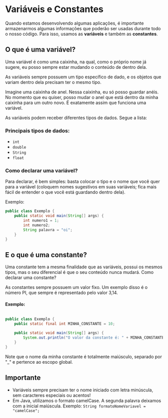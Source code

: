 # Variáveis e Constantes

Quando estamos desenvolvendo algumas aplicações, é importante armazenarmos algumas informações que poderão ser usadas durante todo o nosso código. Para isso, usamos as **variáveis** e também as **constantes**. 

## O que é uma variável?

Uma variável é como uma caixinha, na qual, como o próprio nome já sugere, eu posso sempre estar mudando o conteúdo de dentro dela.

As variáveis sempre possuem um tipo específico de dado, e os objetos que variam dentro dela precisam ter o mesmo tipo.

Imagine uma caixinha de anel. Nessa caixinha, eu só posso guardar anéis. No momento que eu quiser, posso mudar o anel que está dentro da minha caixinha para um outro novo. É exatamente assim que funciona uma variável.

As variáveis podem receber diferentes tipos de dados. Segue a lista:

### Principais tipos de dados: 
- `int`
- `double`
- `String`
- `float`

### Como declarar uma variável?

Para declarar, é bem simples: basta colocar o tipo e o nome que você quer para a variável (coloquem nomes sugestivos em suas variáveis; fica mais fácil de entender o que você está guardando dentro dela).

Exemplo:

```java
public class Exemplo {
    public static void main(String[] args) {
        int numero1 = 1;
        int numero2;
        String palavra = "oi";
    }
}
```
## E o que é uma constante?

Uma constante tem a mesma finalidade que as variáveis, possui os mesmos tipos, mas o seu diferencial é que o seu conteúdo nunca mudará.
Como declarar uma constante?

As constantes sempre possuem um valor fixo. Um exemplo disso é o número PI, que sempre é representado pelo valor 3,14.

#### Exemplo:

```java

public class Exemplo {
    public static final int MINHA_CONSTANTE = 10;

    public static void main(String[] args) {
        System.out.println("O valor da constante é: " + MINHA_CONSTANTE);
    }
}
```

Note que o nome da minha constante é totalmente maiúsculo, separado por "_" e pertence ao escopo global.

## Importante

- Variáveis sempre precisam ter o nome iniciado com letra minúscula, sem caracteres especiais ou acentos!
- Em Java, utilizamos o formato camelCase. A segunda palavra deixamos com a inicial maiúscula.
Exemplo: ```String formatoNomeVariavel = "camelCase";```
